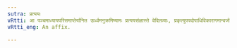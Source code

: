 ```yaml
---
sutra: प्रत्ययः
vRtti: आ पञ्चमाध्यायपरिसमाप्तेर्यानित ऊर्ध्वमनुक्रमिष्यामः प्रत्ययसंज्ञास्ते वेदितव्याः, प्रकृत्युपपदोपाधिविकारागमान्वर्जयित्वा ॥
vRtti_eng: An affix.

---
```

